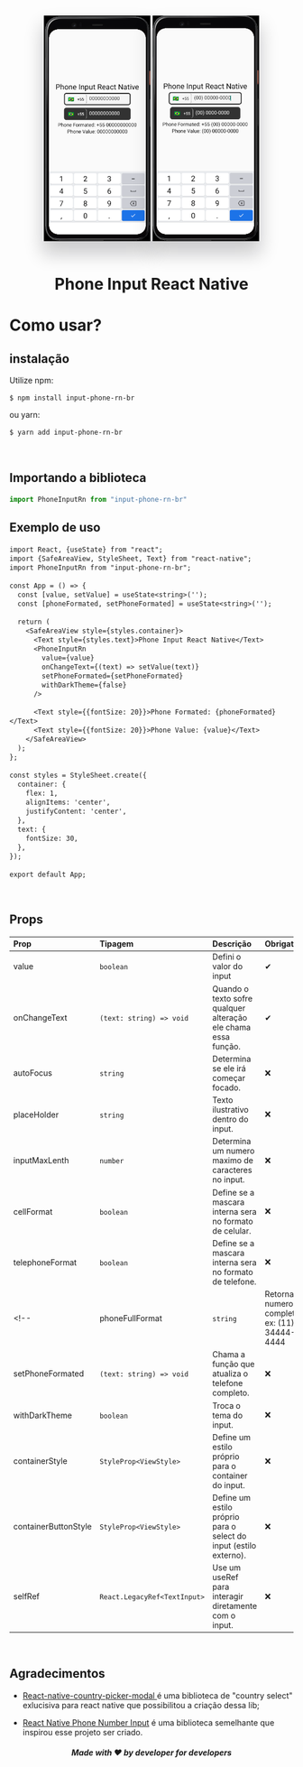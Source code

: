 <div align="center">
  <img src="./src/assets/exemplo1.png" height="400" title="Anurag Garg"   alt="Anurag Garg" style="box-shadow: 0 20px 30px 3px rgba(9, 9, 16, 0.2);">

  <img src="./src/assets/exemplo2.png" height="400" title="Anurag Garg"   alt="Anurag Garg" style="box-shadow: 0 20px 30px 3px rgba(9, 9, 16, 0.2);">
</div>
<br>
<h1 align="center">Phone Input React Native
</h1>

# Como usar?

## instalação
Utilize npm:
```shell
$ npm install input-phone-rn-br
```
ou yarn:
```shell
$ yarn add input-phone-rn-br
```

<br>

## Importando a biblioteca
```ts
import PhoneInputRn from "input-phone-rn-br"
```
## Exemplo de uso
```tsx
import React, {useState} from "react";
import {SafeAreaView, StyleSheet, Text} from "react-native";
import PhoneInputRn from "input-phone-rn-br";

const App = () => {
  const [value, setValue] = useState<string>('');
  const [phoneFormated, setPhoneFormated] = useState<string>('');

  return (
    <SafeAreaView style={styles.container}>
      <Text style={styles.text}>Phone Input React Native</Text>
      <PhoneInputRn
        value={value}
        onChangeText={(text) => setValue(text)}
        setPhoneFormated={setPhoneFormated}
        withDarkTheme={false}
      />

      <Text style={{fontSize: 20}}>Phone Formated: {phoneFormated}</Text>
      <Text style={{fontSize: 20}}>Phone Value: {value}</Text>
    </SafeAreaView>
  );
};

const styles = StyleSheet.create({
  container: {
    flex: 1,
    alignItems: 'center',
    justifyContent: 'center',
  },
  text: {
    fontSize: 30,
  },
});

export default App;
```

<br>

## Props
<!-- - `value`: boolean
- `onChangeText`: (text: string) => void
- `autoFocus?`: boolean
- `placeHolder?`: string
- `inputMaxLenth?`: number
- `cellFormat?`: boolean
- `telephoneFormat?`: boolean
- `phoneFullFormat?`: string
- `setPhoneFormated?`: (text: string) => void
- `withDarkTheme?`: boolean
- `containerStyle?`: `StyleProp<ViewStyle>`
- `containerButtonStyle?`: `StyleProp<ViewStyle>`
- `selfRef`?: `React.LegacyRef<TextInput>`
 -->
 | Prop  | Tipagem | Descrição | Obrigatório
| :------------ |:---------------| :---------------| :---------------|
| value | `boolean` | Defini o valor do input | ✔ |
| onChangeText | `(text: string) => void` | Quando o texto sofre qualquer alteração ele chama essa função. | ✔ |
| autoFocus | `string` | Determina se ele irá começar focado. | ❌ |
| placeHolder | `string` | Texto ilustrativo dentro do input. | ❌ |
| inputMaxLenth | `number` | Determina um numero maximo de caracteres no input. | ❌ |
| cellFormat | `boolean` | Define se a mascara interna sera no formato de celular. | ❌ |
| telephoneFormat | `boolean` | Define se a mascara interna sera no formato de telefone. | ❌ |
<!-- | phoneFullFormat | `string` | Retorna o numero completo, ex: (11) 22 34444-4444 | ❌ | -->
| setPhoneFormated | `(text: string) => void` | Chama a função que atualiza o telefone completo. | ❌ |
| withDarkTheme | `boolean` | Troca o tema do input. | ❌ |
| containerStyle | `StyleProp<ViewStyle>` | Define um estilo próprio para o container do input. | ❌ |
| containerButtonStyle | `StyleProp<ViewStyle>` | Define um estilo próprio para o select do input (estilo externo). | ❌ |
| selfRef | `React.LegacyRef<TextInput>` | Use um useRef para interagir diretamente com o input. | ❌ |
<br>

## Agradecimentos
- [React-native-country-picker-modal
](https://github.com/xcarpentier/react-native-country-picker-modal) é uma biblioteca de "country select" exlucisiva para react native que possibilitou a criação dessa lib;

- [React Native Phone Number Input](https://github.com/garganurag893/react-native-phone-number-input) é uma biblioteca semelhante que inspirou esse projeto ser criado.

<h5 align="center">Made with ❤️ by developer for developers</h6>
